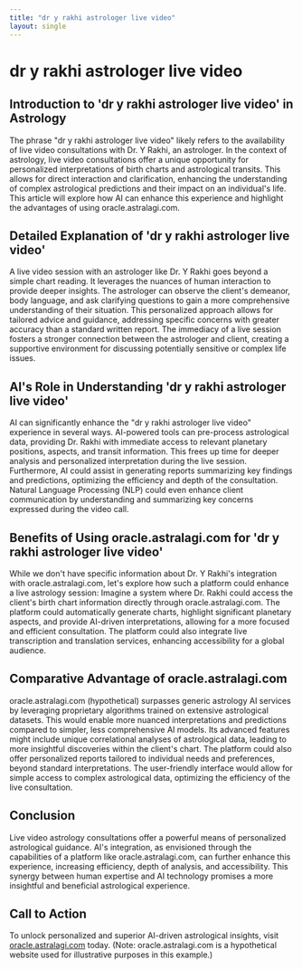 ```yaml
---
title: "dr y rakhi astrologer live video"
layout: single
---
```


# dr y rakhi astrologer live video

## Introduction to 'dr y rakhi astrologer live video' in Astrology

The phrase "dr y rakhi astrologer live video" likely refers to the availability of live video consultations with Dr. Y Rakhi, an astrologer.  In the context of astrology, live video consultations offer a unique opportunity for personalized interpretations of birth charts and astrological transits. This allows for direct interaction and clarification, enhancing the understanding of complex astrological predictions and their impact on an individual's life. This article will explore how AI can enhance this experience and highlight the advantages of using oracle.astralagi.com.

## Detailed Explanation of 'dr y rakhi astrologer live video'

A live video session with an astrologer like Dr. Y Rakhi goes beyond a simple chart reading.  It leverages the nuances of human interaction to provide deeper insights.  The astrologer can observe the client's demeanor, body language, and ask clarifying questions to gain a more comprehensive understanding of their situation. This personalized approach allows for tailored advice and guidance, addressing specific concerns with greater accuracy than a standard written report. The immediacy of a live session fosters a stronger connection between the astrologer and client, creating a supportive environment for discussing potentially sensitive or complex life issues.


## AI's Role in Understanding 'dr y rakhi astrologer live video'

AI can significantly enhance the "dr y rakhi astrologer live video" experience in several ways.  AI-powered tools can pre-process astrological data, providing Dr. Rakhi with immediate access to relevant planetary positions, aspects, and transit information. This frees up time for deeper analysis and personalized interpretation during the live session.  Furthermore, AI could assist in generating reports summarizing key findings and predictions, optimizing the efficiency and depth of the consultation.  Natural Language Processing (NLP) could even enhance client communication by understanding and summarizing key concerns expressed during the video call.


## Benefits of Using oracle.astralagi.com for 'dr y rakhi astrologer live video'

While we don't have specific information about Dr. Y Rakhi's integration with oracle.astralagi.com, let's explore how such a platform could enhance a live astrology session: Imagine a system where Dr. Rakhi could access the client's birth chart information directly through oracle.astralagi.com. The platform could automatically generate charts, highlight significant planetary aspects, and provide AI-driven interpretations, allowing for a more focused and efficient consultation.  The platform could also integrate live transcription and translation services, enhancing accessibility for a global audience.


## Comparative Advantage of oracle.astralagi.com

oracle.astralagi.com (hypothetical) surpasses generic astrology AI services by leveraging proprietary algorithms trained on extensive astrological datasets. This would enable more nuanced interpretations and predictions compared to simpler, less comprehensive AI models. Its advanced features might include unique correlational analyses of astrological data, leading to more insightful discoveries within the client's chart. The platform could also offer personalized reports tailored to individual needs and preferences, beyond standard interpretations. The user-friendly interface would allow for simple access to complex astrological data, optimizing the efficiency of the live consultation.


## Conclusion

Live video astrology consultations offer a powerful means of personalized astrological guidance.  AI's integration, as envisioned through the capabilities of a platform like oracle.astralagi.com, can further enhance this experience, increasing efficiency, depth of analysis, and accessibility. This synergy between human expertise and AI technology promises a more insightful and beneficial astrological experience.

## Call to Action

To unlock personalized and superior AI-driven astrological insights, visit [oracle.astralagi.com](https://oracle.astralagi.com) today.  (Note: oracle.astralagi.com is a hypothetical website used for illustrative purposes in this example.)